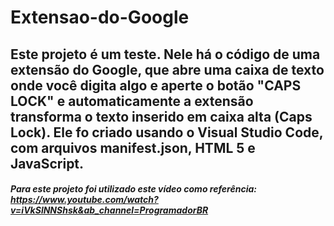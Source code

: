 # Extensao-do-Google
## Este projeto é um teste. Nele há o código de uma extensão do Google, que abre uma caixa de texto onde você digita algo e aperte o botão "CAPS LOCK" e automaticamente a extensão transforma o texto inserido em caixa alta (Caps Lock). Ele fo criado usando o Visual Studio Code, com  arquivos manifest.json, HTML 5 e JavaScript.
##### Para este projeto foi utilizado este vídeo como referência: https://www.youtube.com/watch?v=iVkSlNNShsk&ab_channel=ProgramadorBR
